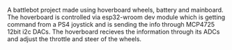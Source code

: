 A battlebot project made using hoverboard wheels, battery and mainboard. The hoverboard is controlled via esp32-wroom dev module which is getting command from a PS4 joystick
and is sending the info through MCP4725 12bit i2c DACs. The hoverboard recieves the information through its ADCs and adjust the throttle and steer of the wheels.
